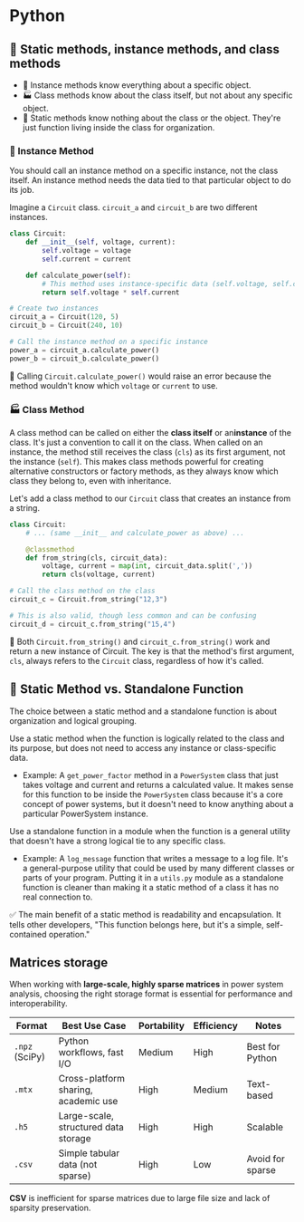# Python

## 🧠 Static methods, instance methods, and class methods

- 🚀 Instance methods know everything about a specific object.
- 🏭 Class methods know about the class itself, but not about any specific object.
- 🧰 Static methods know nothing about the class or the object. They're just
  function living inside the class for organization.

### 🚀 Instance Method

You should call an instance method on a specific instance, not the class itself.
An instance method needs the data tied to that particular object to do its job.

Imagine a `Circuit` class.
`circuit_a` and `circuit_b` are two different instances.

```Python
class Circuit:
    def __init__(self, voltage, current):
        self.voltage = voltage
        self.current = current

    def calculate_power(self):
        # This method uses instance-specific data (self.voltage, self.current)
        return self.voltage * self.current

# Create two instances
circuit_a = Circuit(120, 5)
circuit_b = Circuit(240, 10)

# Call the instance method on a specific instance
power_a = circuit_a.calculate_power()
power_b = circuit_b.calculate_power()
```

🚫 Calling `Circuit.calculate_power()` would raise an error because the method
wouldn't know which `voltage` or `current` to use.

### 🏭 Class Method

A class method can be called on either the **class itself** or an**instance**
of the class.
It's just a convention to call it on the class.
When called on an instance, the method still receives the class (`cls`) as its
first argument, not the instance (`self`).
This makes class methods powerful for creating alternative constructors or
factory methods, as they always know which class they belong to, even with inheritance.

Let's add a class method to our `Circuit` class that creates an instance from a string.

```Python
class Circuit:
    # ... (same __init__ and calculate_power as above) ...

    @classmethod
    def from_string(cls, circuit_data):
        voltage, current = map(int, circuit_data.split(','))
        return cls(voltage, current)

# Call the class method on the class
circuit_c = Circuit.from_string("12,3") 

# This is also valid, though less common and can be confusing
circuit_d = circuit_c.from_string("15,4")
```

🎯 Both `Circuit.from_string()` and `circuit_c.from_string()` work
and return a new instance of Circuit.
The key is that the method's first argument, `cls`, always refers
to the `Circuit` class, regardless of how it's called.

## 🧰 Static Method vs. Standalone Function

The choice between a static method and a standalone function is about organization
and logical grouping.

Use a static method when the function is logically related to the class and its
purpose, but does not need to access any instance or class-specific data.

- Example: A `get_power_factor` method in a `PowerSystem` class that just takes voltage
  and current and returns a calculated value.
  It makes sense for this function to be inside the `PowerSystem` class because it's
  a core concept of power systems, but it doesn't need to know anything about a
  particular PowerSystem instance.

Use a standalone function in a module when the function is a general utility that
doesn't have a strong logical tie to any specific class.

- Example: A `log_message` function that writes a message to a log file.
  It's a general-purpose utility that could be used by many different classes or parts
  of your program.
  Putting it in a `utils.py` module as a standalone function is cleaner than making
  it a static method of a class it has no real connection to.

✅ The main benefit of a static method is readability and encapsulation.
It tells other developers, "This function belongs here, but it's a simple,
self-contained operation."

## Matrices storage

When working with **large-scale, highly sparse matrices** in power system
analysis,
choosing the right storage format is essential for performance and
interoperability.

| Format        | Best Use Case                          | Portability | Efficiency | Notes |
|---------------|----------------------------------------|-------------|------------|-------|
| `.npz` (SciPy) | Python workflows, fast I/O             | Medium      | High       | Best for Python |
| `.mtx`        | Cross-platform sharing, academic use   | High        | Medium     | Text-based |
| `.h5`         | Large-scale, structured data storage   | High        | High       | Scalable |
| `.csv`        | Simple tabular data (not sparse)       | High        | Low        | Avoid for sparse |

**CSV** is inefficient for sparse matrices due to large file size and lack of sparsity preservation.
